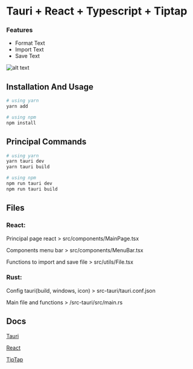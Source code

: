 # Tauri + React + Typescript + Tiptap

### Features
- Format Text
- Import Text
- Save Text

![alt text](https://i.imgur.com/IrjMmDl.png)
## Installation And Usage

```bash
# using yarn
yarn add 

# using npm
npm install
```

## Principal Commands

```bash
# using yarn
yarn tauri dev
yarn tauri build

# using npm 
npm run tauri dev 
npm run tauri build
```

## Files
### React:

Principal page react > src/components/MainPage.tsx

Components menu bar > src/components/MenuBar.tsx

Functions to import and save file > src/utils/File.tsx
### Rust: 

Config tauri(build, windows, icon) > src-tauri/tauri.conf.json

Main file and functions > /src-tauri/src/main.rs

## Docs

[Tauri](https://tauri.app/)

[React](https://reactjs.org/)

[TipTap](https://tiptap.dev/)
